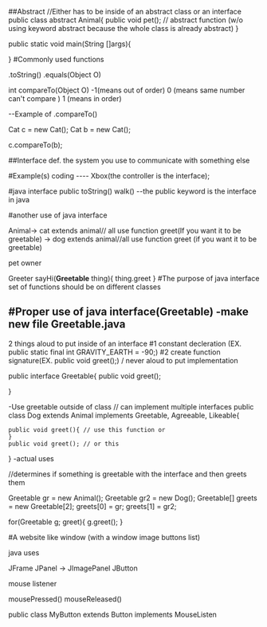 ##Abstract
//Either has to be inside of an abstract class or an interface
public class abstract Animal{
    public void pet(); // abstract function (w/o using keyword abstract because the whole class is already abstract)
}


public static void main(String []args){


}
#Commonly used functions

.toString()
.equals(Object O)

int compareTo(Object O)
-1(means out of order)
0 (means same number can't compare )
1 (means in order)



--Example of .compareTo()

Cat c = new Cat();
Cat b = new Cat();

c.compareTo(b);


##Interface 
def. the system you use to communicate with something else

#Example(s)
coding ---- Xbox(the controller is the interface);

#java interface
public toString()
walk()
--the public keyword is the interface in java

#another use of java interface

Animal-> cat extends animal// all use function greet(If you want it to be greetable)
-> dog extends animal//all use function greet (if you want it to be greetable)

pet owner

Greeter
sayHi(__Greetable__ thing){
    thing.greet
}
#The purpose of java interface
set of functions should be on different classes


#Proper use of java interface(Greetable)
-make new file
Greetable.java
---------------
2 things aloud to put inside of an interface
 #1 constant decleration (EX. public static final int GRAVITY_EARTH = -90;)
 #2 create function signature(EX. public void greet();) / never aloud to put implementation

public interface Greetable{
    public void greet();

}

-Use greetable outside of class
                                                    // can implement multiple interfaces
public class Dog extends Animal implements Greetable, Agreeable, Likeable{

    public void greet(){ // use this function or 
    }
    public void greet(); // or this
}
-actual uses

//determines if something is greetable with the interface and then greets them

Greetable gr = new Animal();
Greetable gr2 = new Dog();
Greetable[] greets = new Greetable[2];
greets[0] = gr;
greets[1] = gr2;

for(Greetable g; greet){
    g.greet();
}

#A website like window (with a window image buttons list)

java uses 

JFrame
JPanel -> JImagePanel
JButton

mouse listener

mousePressed()
mouseReleased()

public class MyButton extends Button implements MouseListen